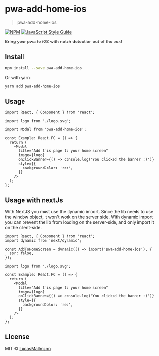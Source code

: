 # pwa-add-home-ios

> pwa-add-home-ios

[![NPM](https://img.shields.io/npm/v/test.svg)](https://www.npmjs.com/package/test) [![JavaScript Style Guide](https://img.shields.io/badge/code_style-standard-brightgreen.svg)](https://standardjs.com)

Bring your pwa to iOS with notch detection out of the box!

## Install

```bash
npm install --save pwa-add-home-ios
```

Or with yarn

```
yarn add pwa-add-home-ios
```

## Usage

```tsx
import React, { Component } from 'react';

import logo from './logo.svg';

import Modal from 'pwa-add-home-ios';

const Example: React.FC = () => {
  return (
    <Modal
      title="Add this page to your home screen"
      image={logo}
      onClickBanner={() => console.log('You clicked the banner :)')}
      style={{
        backgroundColor: 'red',
      }}
    />
  );
};
```

## Usage with nextJs

With NextJS you must use the dynamic import. Since the lib needs to use the window object, it won't work on the server side. With dynamic import you can prevent the lib from loading on the server-side, and only import it on the client-side.

```tsx
import React, { Component } from 'react';
import dynamic from 'next/dynamic';

const AddToHomeScreen = dynamic(() => import('pwa-add-home-ios'), {
  ssr: false,
});

import logo from './logo.svg';

const Example: React.FC = () => {
  return (
    <Modal
      title="Add this page to your home screen"
      image={logo}
      onClickBanner={() => console.log('You clicked the banner :)')}
      style={{
        backgroundColor: 'red',
      }}
    />
  );
};
```

## License

MIT © [LucasMallmann](https://github.com/LucasMallmann)
